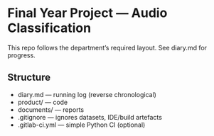 ﻿# Final Year Project — Audio Classification

This repo follows the department’s required layout. See diary.md for progress.

## Structure
- diary.md — running log (reverse chronological)
- product/ — code
- documents/ — reports
- .gitignore — ignores datasets, IDE/build artefacts
- .gitlab-ci.yml — simple Python CI (optional)
